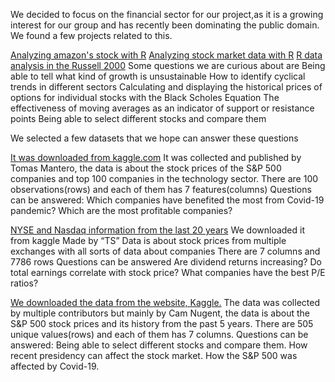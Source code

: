 We decided to focus on the financial sector for our project,as it is a growing interest for our group and has recently been dominating the public domain.  We found a few projects related to this.

[Analyzing amazon's stock with R](https://towardsdatascience.com/analyzing-stocks-using-r-550be7f5f20d?gi=9b59a41a1892)
[Analyzing stock market data with R](https://rpubs.com/markloessi/495609)
[R data analysis in the Russell 2000](https://www.business-science.io/investments/2016/11/30/Russell2000_Analysis.html)
Some questions we are curious about are 
Being able to tell what kind of growth is unsustainable
How to identify cyclical trends in different sectors
Calculating and displaying the historical prices of options for individual stocks with the Black Scholes Equation
The effectiveness of moving averages as an indicator of support or resistance points
Being able to select different stocks and compare them



We selected a few datasets that we hope can answer these questions

[It was downloaded from kaggle.com](https://www.kaggle.com/tomasmantero/top-tech-companies-stock-price)
It was collected and published by Tomas Mantero, the data is about the stock prices of  the S&P 500 companies and top 100 companies in the technology sector.
There are 100 observations(rows) and each of  them has 7 features(columns)
Questions can be answered:
Which companies have benefited the most from Covid-19 pandemic?
Which are the most profitable companies?

[NYSE and Nasdaq information from the last 20 years](https://www.kaggle.com/tsaustin/us-historical-stock-prices-with-earnings-data)
We downloaded it from kaggle
Made by “TS”
Data is about stock prices from multiple exchanges with all sorts of data about companies
There are 7 columns and 7786 rows
Questions can be answered
Are dividend returns increasing? 
Do total earnings correlate with stock price?
What companies have the best P/E ratios?

[We downloaded the data from the website, Kaggle.](https://www.kaggle.com/camnugent/sandp500?select=all_stocks_5yr.csv)
The data was collected by multiple contributors but mainly by Cam Nugent, the data is about the S&P 500 stock prices and its history from the past 5 years. 
There are 505 unique values(rows) and each of them has 7 columns. 
Questions can be answered: 
Being able to select different stocks and compare them.
How recent presidency can affect the stock market. 
How the S&P 500 was affected by Covid-19. 

